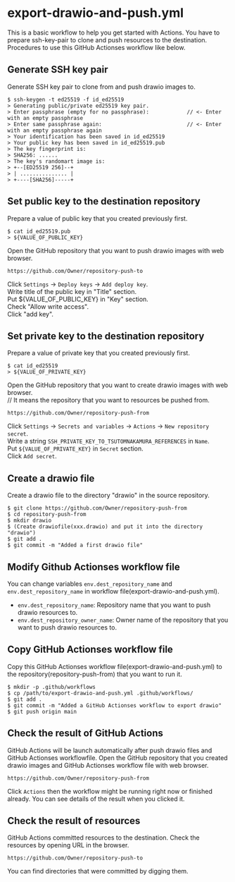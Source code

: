 # export-drawio-and-push.yml
This is a basic workflow to help you get started with Actions.
You have to prepare ssh-key-pair to clone and push resources to the destination.
Procedures to use this GitHub Actionses workflow like below.

## Generate SSH key pair
Generate SSH key pair to clone from and push drawio images to.

```
$ ssh-keygen -t ed25519 -f id_ed25519
> Generating public/private ed25519 key pair.
> Enter passphrase (empty for no passphrase):            // <- Enter with an empty passphrase
> Enter same passphrase again:                           // <- Enter with an empty passphrase again
> Your identification has been saved in id_ed25519
> Your public key has been saved in id_ed25519.pub
> The key fingerprint is:
> SHA256: ......
> The key's randomart image is:
> +--[ED25519 256]--+
> | ............... |
> +----[SHA256]-----+
```

## Set public key to the destination repository
Prepare a value of public key that you created previously first.

```
$ cat id_ed25519.pub
> ${VALUE_OF_PUBLIC_KEY}
```

Open the GitHub repository that you want to push drawio images with web browser.  
```
https://github.com/Owner/repository-push-to
```

Click `Settings` -> `Deploy keys` -> `Add deploy key`.  
Write title of the public key in "Title" section.  
Put ${VALUE_OF_PUBLIC_KEY} in "Key" section.  
Check "Allow write access".  
Click "add key".

## Set private key to the destination repository
Prepare a value of private key that you created previously first.
```
$ cat id_ed25519
> ${VALUE_OF_PRIVATE_KEY}
```

Open the GitHub repository that you want to create drawio images with web browser.  
// It means the repository that you want to resources be pushed from.
```
https://github.com/Owner/repository-push-from
```

Click `Settings` -> `Secrets and variables` -> `Actions` -> `New repository secret`.  
Write a string `SSH_PRIVATE_KEY_TO_TSUTOMNAKAMURA_REFERENCES` in `Name`.  
Put `${VALUE_OF_PRIVATE_KEY}` in `Secret` section.  
Click `Add secret`.

## Create a drawio file
Create a drawio file to the directory "drawio" in the source repository.

```
$ git clone https://github.com/Owner/repository-push-from
$ cd repository-push-from
$ mkdir drawio
$ (Create drawiofile(xxx.drawio) and put it into the directory "drawio")
$ git add .
$ git commit -m "Added a first drawio file"
```

## Modify Github Actionses workflow file
You can change variables `env.dest_repository_name` and `env.dest_repository_name` in workflow file(export-drawio-and-push.yml).
* `env.dest_repository_name`: Repository name that you want to push drawio resources to.
* `env.dest_repository_owner_name`: Owner name of the repository that you want to push drawio resources to.

## Copy GitHub Actionses workflow file
Copy this GitHub Actionses workflow file(export-drawio-and-push.yml) to the repository(repository-push-from) that you want to run it.

```
$ mkdir -p .github/workflows
$ cp /path/to/export-drawio-and-push.yml .github/workflows/
$ git add .
$ git commit -m "Added a GitHub Actionses workflow to export drawio"
$ git push origin main
```

## Check the result of GitHub Actions
GitHub Actions will be launch automatically after push drawio files and GitHub Actionses workflowfile.
Open the GitHub repository that you created drawio images and GitHub Actionses workflow file with web browser.
```
https://github.com/Owner/repository-push-from
```
Click `Actions` then the workflow might be running right now or finished already.
You can see details of the result when you clicked it.

## Check the result of resources
GitHub Actions committed resources to the destination.
Check the resources by opening URL in the browser.

```
https://github.com/Owner/repository-push-to
```

You can find directories that were committed by digging them.

